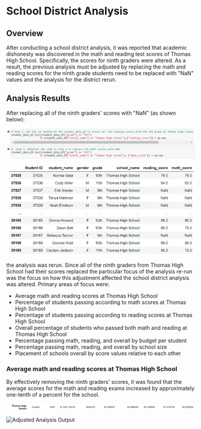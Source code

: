 # School District Analysis

## Overview

After conducting a school district analysis, it was reported that academic dishonesty was discovered in the math and reading test scores of Thomas High School. 
Specifically, the scores for ninth graders were altered. As a result, the previous analysis must be adjusted by replacing the math and reading scores for the 
ninth grade students need to be replaced with "NaN" values and the analysis for the district rerun.

## Analysis Results
After replacing all of the ninth graders' scores with "NaN" (as shown below):

![Code for score replacement](https://github.com/MattK1454/School_District_Analysis/blob/main/Resources/Grade_replacement_code.png)

![Replacement output](https://github.com/MattK1454/School_District_Analysis/blob/main/Resources/Grade_replacement_output.png)

the analysis was rerun. Since all of the ninth graders from Thomas High School had their scores replaced the particular focus of the analysis re-run was the
focus on how this adjustment affected the school district analysis was altered. Primary areas of focus were:

* Average math and reading scores at Thomas High School
* Percentage of students passing according to math scores at Thomas High School
* Percentage of students passing according to reading scores at Thomas High School
* Overall percentage of students who passed both math and reading at Thomas High School
* Percentage passing math, reading, and overall by budget per student
* Percentage passing math, reading, and overall by school size
* Placement of schools overall by score values relative to each other

### Average math and reading scores at Thomas High School
By effectively removing the ninth graders' scores, it was found that the average scores for the math and reading exams increased by approximately one-tenth of
a percent for the school.

![Original Analysis Output](https://github.com/MattK1454/School_District_Analysis/blob/main/Resources/THS_original_ouput.png)

![Adjusted Analysis Output]()
